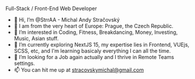 Full-Stack / Front-End Web Developer
- 👋 Hi, I’m @StrrAA - Michal Andy Stračovský
- 📍 I am from the very heart of Europe: Prague, the Czech Republic.
- 👀 I’m interested in Coding, Fitness, Breakdancing, Money, Investing, Music, Asian stuff.
- 🌱 I’m currently exploring NextJS 15, my expertise lies in Frontend, VUEjs, SCSS, etc, and I'm learning basicaly everything I can all the time.
- 💞️ I’m looking for a Job again actually and I thrive in Remote Teams settings.
- 📫 You can hit me up at stracovskymichal@gmail.com

<!---
StrrAA/StrrAA is a ✨ special ✨ repository because its `README.md` (this file) appears on your GitHub profile.
You can click the Preview link to take a look at your changes.
--->
